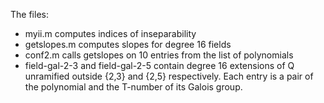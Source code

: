 The files:

  * myii.m computes indices of inseparability
  * getslopes.m computes slopes for degree 16 fields
  * conf2.m calls getslopes on 10 entries from the list of
      polynomials
  * field-gal-2-3 and field-gal-2-5 contain degree 16 extensions
    of Q unramified outside {2,3} and {2,5} respectively.  Each
    entry is a pair of the polynomial and the T-number of its
    Galois group.

